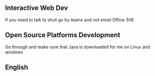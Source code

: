 ## Interactive Web Dev
If you need to talk to shull go by teams and not email
Office 306

## Open Source Platforms Development
Go through and make sure that Java is downloaded for me on Linux and windows

## English

